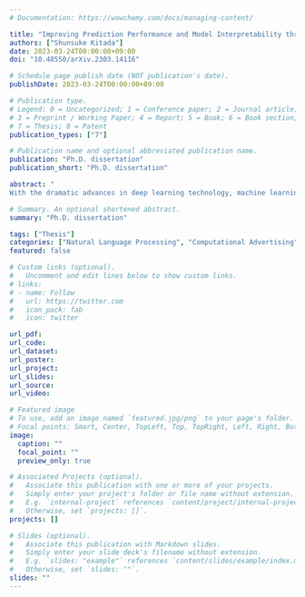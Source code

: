 ```yaml
---
# Documentation: https://wowchemy.com/docs/managing-content/

title: "Improving Prediction Performance and Model Interpretability through Attention Mechanisms from Basic and Applied Research Perspectives"
authors: ["Shunsuke Kitada"]
date: 2023-03-24T00:00:00+09:00
doi: "10.48550/arXiv.2303.14116"

# Schedule page publish date (NOT publication's date).
publishDate: 2023-03-24T00:00:00+09:00

# Publication type.
# Legend: 0 = Uncategorized; 1 = Conference paper; 2 = Journal article;
# 3 = Preprint / Working Paper; 4 = Report; 5 = Book; 6 = Book section;
# 7 = Thesis; 8 = Patent
publication_types: ["7"]

# Publication name and optional abbreviated publication name.
publication: "Ph.D. dissertation"
publication_short: "Ph.D. dissertation"

abstract: "
With the dramatic advances in deep learning technology, machine learning research is focusing on improving the interpretability of model predictions as well as prediction performance in both basic and applied research. While deep learning models have much higher prediction performance than traditional machine learning models, the specific prediction process is still difficult to interpret and/or explain. This is known as the black-boxing of machine learning models and is recognized as a particularly important problem in a wide range of research fields, including manufacturing, commerce, robotics, and other industries where the use of such technology has become commonplace, as well as the medical field, where mistakes are not tolerated. This bulletin is based on the summary of the author's dissertation. The research summarized in the dissertation focuses on the attention mechanism, which has been the focus of much attention in recent years, and discusses its potential for both basic research in terms of improving prediction performance and interpretability, and applied research in terms of evaluating it for real-world applications using large data sets beyond the laboratory environment. The dissertation also concludes with a summary of the implications of these findings for subsequent research and future prospects in the field."

# Summary. An optional shortened abstract.
summary: "Ph.D. dissertation"

tags: ["Thesis"]
categories: ["Natural Language Processing", "Computational Advertising", "Attention Mechanism", "Adversarial Training", "Virtual Adversarial Training", "Interpretability", "Explainability", "Ad Conversion Prediction", "Ad Discontinuation Prediction"]
featured: false

# Custom links (optional).
#   Uncomment and edit lines below to show custom links.
# links:
# - name: Follow
#   url: https://twitter.com
#   icon_pack: fab
#   icon: twitter

url_pdf:
url_code:
url_dataset:
url_poster:
url_project:
url_slides:
url_source:
url_video:

# Featured image
# To use, add an image named `featured.jpg/png` to your page's folder. 
# Focal points: Smart, Center, TopLeft, Top, TopRight, Left, Right, BottomLeft, Bottom, BottomRight.
image:
  caption: ""
  focal_point: ""
  preview_only: true

# Associated Projects (optional).
#   Associate this publication with one or more of your projects.
#   Simply enter your project's folder or file name without extension.
#   E.g. `internal-project` references `content/project/internal-project/index.md`.
#   Otherwise, set `projects: []`.
projects: []

# Slides (optional).
#   Associate this publication with Markdown slides.
#   Simply enter your slide deck's filename without extension.
#   E.g. `slides: "example"` references `content/slides/example/index.md`.
#   Otherwise, set `slides: ""`.
slides: ""
---
```

